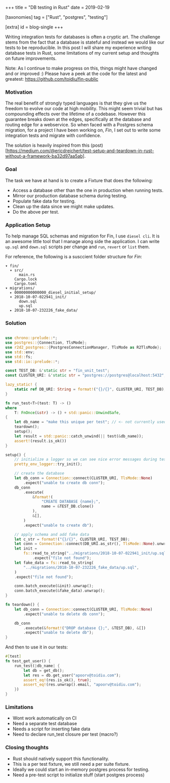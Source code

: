 +++
title = "DB testing in Rust"
date = 2019-02-19

[taxonomies]
tag = ["Rust", "postgres", "testing"]

[extra]
id = blog-single
+++

Writing integration tests for databases is often a cryptic art. The challenge stems from the fact that a database is stateful and instead we would like our tests to be reproducible. In this post I will share my experience writing database tests in Rust, some limitations of my current setup and thoughts on future improvements.
<!-- more -->

Note: As I continue to make progress on this, things might have changed and or improved :) Please have a peek at the code for the latest and greatest: https://github.com/toidiu/fin-public

### Motivation
The real benefit of strongly typed languages is that they give us the freedom to evolve our code at high mobility. This might seem trivial but has compounding effects over the lifetime of a codebase. However this guarantee breaks down at the edges, specifically at the database and routing edge for a webservice. So when faced with a Postgres schema migration, for a project I have been working on, *Fin*, I set out to write some integration tests and migrate with confidence.

The solution is heavily inspired from this (post)[https://medium.com/@ericdreichert/test-setup-and-teardown-in-rust-without-a-framework-ba32d97aa5ab].

### Goal
The task we have at hand is to create a Fixture that does the following:

- Access a database other than the one in production when running tests.
- Mirror our production database schema during testing.
- Populate fake data for testing.
- Clean up the data since we might make updates.
- Do the above per test.

### Application Setup
To help manage SQL schemas and migration for Fin, I use `diesel cli`. It is an awesome little tool that I manage along side the application. I can write `up.sql` and `down.sql` scripts per change and `run`, `revert` or `list` them.

For reference, the following is a susccient folder structure for *Fin*:
```
▾ fin/
  ▾ src/
      main.rs
    Cargo.lock
    Cargo.toml
▾ migrations/
  ▸ 00000000000000_diesel_initial_setup/
  ▾ 2018-10-07-022941_init/
      down.sql
      up.sql
  ▸ 2018-10-07-232226_fake_data/
```

### Solution

```rust

use chrono::prelude::*;
use postgres::{Connection, TlsMode};
use r2d2_postgres::{PostgresConnectionManager, TlsMode as R2TlsMode};
use std::env;
use std::fs;
use std::io::prelude::*;

const TEST_DB: &'static str = "fin_unit_test";
const CLUSTER_URI: &'static str = "postgres://postgres@localhost:5432";

lazy_static! {
    static ref DB_URI: String = format!("{}/{}", CLUSTER_URI, TEST_DB);
}

fn run_test<T>(test: T) -> ()
where
    T: FnOnce(&str) -> () + std::panic::UnwindSafe,
{
    let db_name = "make this unique per test"; // <- not currently used
    teardown();
    setup();
    let result = std::panic::catch_unwind(|| test(&db_name));
    assert!(result.is_ok())
}

setup() {
    // initialize a logger so we can see nice error messages during testing
    pretty_env_logger::try_init();

    // create the database
    let db_conn = Connection::connect(CLUSTER_URI, TlsMode::None)
        .expect("unable to create db conn");
    db_conn
        .execute(
            &format!(
                "CREATE DATABASE {name};",
                name = &TEST_DB.clone()
            ),
            &[],
        )
        .expect("unable to create db");

    // apply schema and add fake data
    let c_str = format!("{}/{}", CLUSTER_URI, TEST_DB);
    let conn = Connection::connect(DB_URI.as_str(), TlsMode::None).unwrap();
    let init =
        fs::read_to_string("../migrations/2018-10-07-022941_init/up.sql")
            .expect("file not found");
    let fake_data = fs::read_to_string(
        "../migrations/2018-10-07-232226_fake_data/up.sql",
    )
    .expect("file not found");

    conn.batch_execute(&init).unwrap();
    conn.batch_execute(&fake_data).unwrap();
}

fn teardown() {
    let db_conn = Connection::connect(CLUSTER_URI, TlsMode::None)
        .expect("unable to delete db conn");

    db_conn
        .execute(&format!("DROP database {};", &TEST_DB), &[])
        .expect("unable to delete db");
}
```

And then to use it in our tests:

```rust
#[test]
fn test_get_user() {
    run_test(|db_name| {
        let db = get_db();
        let res = db.get_user("apoorv@toidiu.com");
        assert_eq!(res.is_ok(), true);
        assert_eq!(res.unwrap().email, "apoorv@toidiu.com");
    })
}

```

### Limitations
- Wont work automatically on CI
- Need a separate test database
- Needs a script for inserting fake data
- Need to declare run_test closure per test (macro?)

### Closing thoughts
- Rust should natively support this functionality.
- This is a per test fixture, we still need a per suite fixture.
- Ideally we could start an in-memory postgres process for testing.
- Need a pre-test script to initialize stuff (start postgres process)



